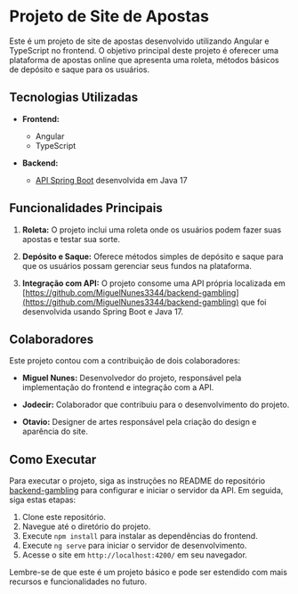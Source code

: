 # Projeto de Site de Apostas

Este é um projeto de site de apostas desenvolvido utilizando Angular e TypeScript no frontend. O objetivo principal deste projeto é oferecer uma plataforma de apostas online que apresenta uma roleta, métodos básicos de depósito e saque para os usuários.

## Tecnologias Utilizadas

- **Frontend:**
  - Angular
  - TypeScript

- **Backend:**
  - [API Spring Boot](https://github.com/MiguelNunes3344/backend-gambling) desenvolvida em Java 17

## Funcionalidades Principais

1. **Roleta:** O projeto inclui uma roleta onde os usuários podem fazer suas apostas e testar sua sorte.

2. **Depósito e Saque:** Oferece métodos simples de depósito e saque para que os usuários possam gerenciar seus fundos na plataforma.

3. **Integração com API:** O projeto consome uma API própria localizada em [https://github.com/MiguelNunes3344/backend-gambling](https://github.com/MiguelNunes3344/backend-gambling) que foi desenvolvida usando Spring Boot e Java 17.

## Colaboradores

Este projeto contou com a contribuição de dois colaboradores:

- **Miguel Nunes:** Desenvolvedor do projeto, responsável pela implementação do frontend e integração com a API.

- **Jodecir:** Colaborador que contribuiu para o desenvolvimento do projeto.

- **Otavio:** Designer de artes responsável pela criação do design e aparência do site.

## Como Executar

Para executar o projeto, siga as instruções no README do repositório [backend-gambling](https://github.com/MiguelNunes3344/backend-gambling) para configurar e iniciar o servidor da API. Em seguida, siga estas etapas:

1. Clone este repositório.
2. Navegue até o diretório do projeto.
3. Execute `npm install` para instalar as dependências do frontend.
4. Execute `ng serve` para iniciar o servidor de desenvolvimento.
5. Acesse o site em `http://localhost:4200/` em seu navegador.

Lembre-se de que este é um projeto básico e pode ser estendido com mais recursos e funcionalidades no futuro.
